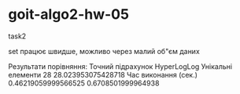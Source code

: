 # goit-algo2-hw-05

task2

set працює швидше, можливо через малий об"єм даних

Результати порівняння:
Точний підрахунок HyperLogLog
Унікальні елементи 28 28.023953075428718
Час виконання (сек.) 0.46219059999566525 0.6708501999964938
